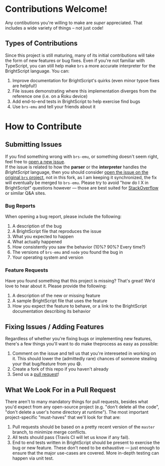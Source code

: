 # Contributions Welcome!
Any contibutions you're willing to make are _super_ appreciated.  That includes a wide variety of things &ndash; not just code!

## Types of Contributions
Since this project is still maturing, many of its initial contributions will take the form of new features or bug fixes.  Even if you're not familiar with TypeScript, you can still help make `brs` a more accurate interpreter for the BrightScript language.  You can:

1. Improve documentation for BrightScript's quirks (even minor typoe fixes are helpful!)
2. File issues demonstrating where this implementation diverges from the reference one (i.e. on a Roku device)
3. Add end-to-end tests in BrightScript to help exercise find bugs
4. Use `brs-emu` and tell your friends about it

# How to Contribute
## Submitting Issues
If you find something wrong with `brs-emu`, or something doesn't seem right, feel free to [open a new issue](https://github.com/lvcabral/brs-emu/issues/new).  
If the issue is related to how the **parser** or the **interpreter** handles the _BrightScript_ language, then you should consider [open the issue on the original `brs` project](https://github.com/sjbarag/brs/issues/new), not in this fork, as I am keeping it synchronized, the fix will eventually be merged to `brs-emu`.
Please try to avoid "how do I X in BrightScript" questions however &mdash; those are best suited for [StackOverflow](https://stackoverflow.com) or similar Q&A sites.

### Bug Reports
When opening a bug report, please include the following:

1. A description of the bug
1. A BrightScript file that reproduces the issue
1. What you expected to happen
1. What actually happened
1. How consistently you saw the behavior (10%? 90%? Every time?)
1. The versions of `brs-emu` and `node` you found the bug in
1. Your operating system and version

### Feature Requests
Have you found something that this project is missing?  That's great!  We'd love to hear about it.  Please provide the following:

1. A description of the new or missing feature
1. A sample BrightScript file that uses the feature
1. How you expect the feature to behave, or a link to the BrightScript documentation describing its behavior

## Fixing Issues / Adding Features
Regardless of whether you're fixing bugs or implementing new features, there's a few things you'll want to do make theprocess as easy as possible:

1. Comment on the issue and tell us that you're intereseted in working on it.  This should lower the (admittedly rare) chances of someone stealing your that bug/feature from you :smile:.
1. Create a fork of this repo if you haven't already
1. Send us a [pull request](https://github.com/lvcabral/brs-emu/pulls)!

## What We Look For in a Pull Request
There aren't to many mandatory things for pull requests, besides what you'd expect from any open-source project (e.g. "don't delete all the code", "don't delete a user's home directory at runtime").  The most important project-specific "must-haves" that we'll look for that are:

1. Pull requests should be based on a pretty recent version of the `master` branch, to minimize merge conflicts.
1. All tests should pass (Travis CI will let us know if any fail).
1. End to end tests written in BrightScript should be present to exercise the bug or new feature.  These don't need to be exhaustive &mdash; just enough to ensure that the major use-cases are covered.  More in-depth testing can happen via unit test.